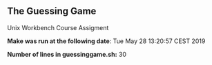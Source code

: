 ## The Guessing Game
Unix Workbench Course Assigment

**Make was run at the following date**: 
Tue May 28 13:20:57 CEST 2019

**Number of lines in guessinggame.sh:** 
30

